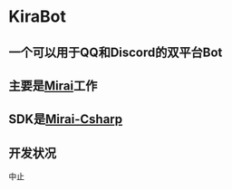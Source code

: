# KiraBot

## 一个可以用于QQ和Discord的双平台Bot
## 主要是[Mirai][1]工作
## SDK是[Mirai-Csharp][2]

## 开发状况
中止

  [1]: https://github.com/mamoe/mirai
  [2]: https://github.com/Executor-Cheng/Mirai-CSharp
